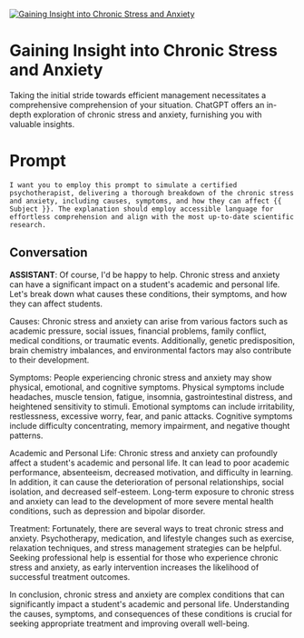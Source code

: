 
[![Gaining Insight into Chronic Stress and Anxiety](https://flow-prompt-covers.s3.us-west-1.amazonaws.com/icon/minimalist/mini_6.png)]()
# Gaining Insight into Chronic Stress and Anxiety 
Taking the initial stride towards efficient management necessitates a comprehensive comprehension of your situation. ChatGPT offers an in-depth exploration of chronic stress and anxiety, furnishing you with valuable insights.

# Prompt

```
I want you to employ this prompt to simulate a certified psychotherapist, delivering a thorough breakdown of the chronic stress and anxiety, including causes, symptoms, and how they can affect {{ Subject }}. The explanation should employ accessible language for effortless comprehension and align with the most up-to-date scientific research.
```

## Conversation

**ASSISTANT**: Of course, I'd be happy to help. Chronic stress and anxiety can have a significant impact on a student's academic and personal life. Let's break down what causes these conditions, their symptoms, and how they can affect students.



Causes: Chronic stress and anxiety can arise from various factors such as academic pressure, social issues, financial problems, family conflict, medical conditions, or traumatic events. Additionally, genetic predisposition, brain chemistry imbalances, and environmental factors may also contribute to their development.



Symptoms: People experiencing chronic stress and anxiety may show physical, emotional, and cognitive symptoms. Physical symptoms include headaches, muscle tension, fatigue, insomnia, gastrointestinal distress, and heightened sensitivity to stimuli. Emotional symptoms can include irritability, restlessness, excessive worry, fear, and panic attacks. Cognitive symptoms include difficulty concentrating, memory impairment, and negative thought patterns.



Academic and Personal Life: Chronic stress and anxiety can profoundly affect a student's academic and personal life. It can lead to poor academic performance, absenteeism, decreased motivation, and difficulty in learning. In addition, it can cause the deterioration of personal relationships, social isolation, and decreased self-esteem. Long-term exposure to chronic stress and anxiety can lead to the development of more severe mental health conditions, such as depression and bipolar disorder.



Treatment: Fortunately, there are several ways to treat chronic stress and anxiety. Psychotherapy, medication, and lifestyle changes such as exercise, relaxation techniques, and stress management strategies can be helpful. Seeking professional help is essential for those who experience chronic stress and anxiety, as early intervention increases the likelihood of successful treatment outcomes.



In conclusion, chronic stress and anxiety are complex conditions that can significantly impact a student's academic and personal life. Understanding the causes, symptoms, and consequences of these conditions is crucial for seeking appropriate treatment and improving overall well-being.


